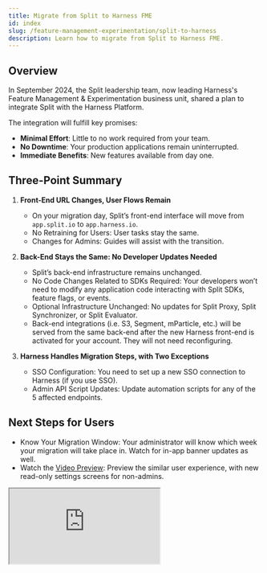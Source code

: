 ```yaml
---
title: Migrate from Split to Harness FME
id: index
slug: /feature-management-experimentation/split-to-harness
description: Learn how to migrate from Split to Harness FME.
---
```


## Overview

In September 2024, the Split leadership team, now leading Harness's Feature Management & Experimentation business unit, shared a plan to integrate Split with the Harness Platform.

The integration will fulfill key promises:

* **Minimal Effort**: Little to no work required from your team.
* **No Downtime**: Your production applications remain uninterrupted.
* **Immediate Benefits**: New features available from day one.

## Three-Point Summary

1. **Front-End URL Changes, User Flows Remain**

   - On your migration day, Split’s front-end interface will move from `app.split.io` to `app.harness.io`.
   - No Retraining for Users: User tasks stay the same.
   - Changes for Admins: Guides will assist with the transition.

1. **Back-End Stays the Same: No Developer Updates Needed**

   - Split’s back-end infrastructure remains unchanged.
   - No Code Changes Related to SDKs Required: Your developers won’t need to modify any application code interacting with Split SDKs, feature flags, or events.
   - Optional Infrastructure Unchanged: No updates for Split Proxy, Split Synchronizer, or Split Evaluator.
   - Back-end integrations (i.e. S3, Segment, mParticle, etc.) will be served from the same back-end after the new Harness front-end is activated for your account. They will not need reconfiguring.

1. **Harness Handles Migration Steps, with Two Exceptions**

   - SSO Configuration: You need to set up a new SSO connection to Harness (if you use SSO).
   - Admin API Script Updates: Update automation scripts for any of the 5 affected endpoints.

## Next Steps for Users

   - Know Your Migration Window: Your administrator will know which week your migration will take place in. Watch for in-app banner updates as well.
   - Watch the [Video Preview](https://youtu.be/Mx4nux9hd2A): Preview the similar user experience, with new read-only settings screens for non-admins.
<div style={{
  position: "relative",
  width: "100%",
  paddingBottom: "56.25%",
  height: 0,
  overflow: "hidden",
  maxWidth: "800px",
  margin: "0 auto"
}}>
  <iframe
    src="https://www.youtube.com/embed/Mx4nux9hd2A?si=I6DGX4QCxVBufndG&embed=true"
    title="Split Users Migrated to Harness"
    style={{
      position: "absolute",
      top: 0,
      left: 0,
      width: "100%",
      height: "100%",
      border: 0
    }}
    allowFullScreen
  />
</div>

## Next Steps for Administrators

   - Watch [30 Seconds to Confidence: How Your Migration Will Work](/docs/feature-management-experimentation/split-to-harness/how-it-works/) (to see why there will be no downtime for your applications).
   - Identify which of the three scenarios below apply to you (and plan to take action if needed).
   - Keep an eye out for migration date updates by email and in-app banner notifications.

### Scenario One: Do You Use Management Screens?

   - Task: Learn to use new screens for managing users, groups, projects, permissions, or API keys.
   - Resource: Access the [Before and After Guide: Administering a Migrated Split Account on Harness](/docs/feature-management-experimentation/split-to-harness/administering-migrated-account/).

     - Compare Split and Harness admin screens side-by-side.
     - Watch short interactive and written step-by-step guides designed to quickly get you up to speed with tasks such as adding users, creating and editing groups, etc.
   
   - Future Update: Environment-level Permissions will move out of FME Settings and into Harness RBAC management. We will update the Before and After Guides at that time.

### Scenario Two: Do You Access Split via SSO?

   - Task: create a new SSO Connection at least one week before migration.
   - Resource: Access the [Before and After Guide: SSO for Split Admins](/docs/feature-management-experimentation/split-to-harness/sso-for-admins).
   - By April 4th, 2025: Harness account invites were sent to all Split Administrators

     - Task Detail: Accept your invite by resetting your password.
     - Task Detail: Coordinate with your IT team to configure SSO.

### Scenario Three: Has Your Organization Automated Tasks With the Split Admin API?

   - Task: Update scripts if using one of the 5 impacted Split Admin API endpoints.
   - Resource: Access the [Before and After Guide: API for Split Admins](/docs/feature-management-experimentation/split-to-harness/api-for-split-admins). This guide includes ready-to-run API examples in Postman.
   - Usage Data: To learn if your organization has recently used any of the 5 impacted endpoints, look for the emails below and read [Migration: API-Updates](/docs/feature-management-experimentation/split-to-harness/api-updates). 

     - February 21st, 2025: "Follow-Up: Changes to Split Admin API Endpoints & Migration to Harness."
     - February 27th, 2025: "Updated 2/27/25: Follow-Up: Changes to Split Admin API Endpoints & Migration to Harness." 

## Our Promise To You

This integration enhances Split with Harness's core platform features. With over 1,000 fellow team members, we are accelerating the roadmap and excited to deliver new role-based access control on your migration day. 

For questions about what we are planning next, refer to the [public roadmap](https://developer.harness.io/roadmap/#fme) for Feature Management & Experimentation or ask your Harness representative.

## We Value Your Feedback

We welcome your questions and concerns about changes. Reach out to your Harness contact or email support@split.io.
